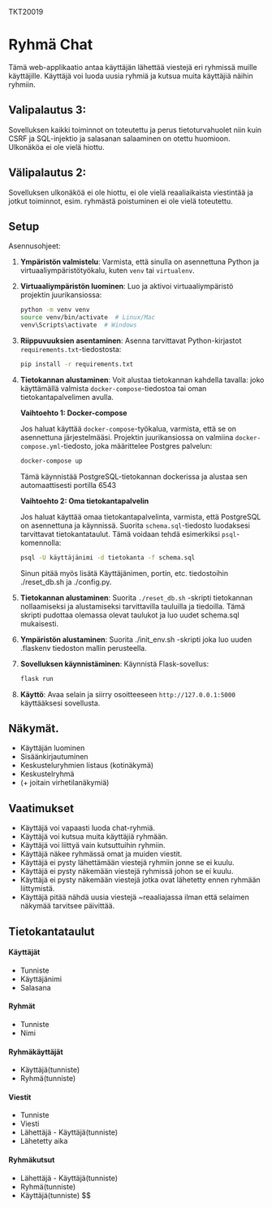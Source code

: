 TKT20019

# Ryhmä Chat

Tämä web-applikaatio antaa käyttäjän lähettää viestejä eri ryhmissä muille käyttäjille. Käyttäjä voi luoda uusia ryhmiä ja kutsua muita käyttäjiä näihin ryhmiin.

## Valipalautus 3:

Sovelluksen kaikki toiminnot on toteutettu ja perus tietoturvahuolet niin kuin CSRF ja SQL-injektio ja salasanan salaaminen on otettu huomioon. Ulkonäköa ei ole vielä hiottu.

## Välipalautus 2:

Sovelluksen ulkonäköä ei ole hiottu, ei ole vielä reaaliaikaista viestintää ja jotkut toiminnot, esim. ryhmästä poistuminen ei ole vielä toteutettu.

## Setup

Asennusohjeet:

1. **Ympäristön valmistelu**: Varmista, että sinulla on asennettuna Python ja virtuaaliympäristötyökalu, kuten `venv` tai `virtualenv`.

2. **Virtuaaliympäristön luominen**: Luo ja aktivoi virtuaaliympäristö projektin juurikansiossa:

   ```bash
   python -m venv venv
   source venv/bin/activate  # Linux/Mac
   venv\Scripts\activate  # Windows
   ```

3. **Riippuvuuksien asentaminen**: Asenna tarvittavat Python-kirjastot `requirements.txt`-tiedostosta:

   ```bash
   pip install -r requirements.txt
   ```

4. **Tietokannan alustaminen**: Voit alustaa tietokannan kahdella tavalla: joko käyttämällä valmista `docker-compose`-tiedostoa tai oman tietokantapalvelimen avulla.

   **Vaihtoehto 1: Docker-compose**

   Jos haluat käyttää `docker-compose`-työkalua, varmista, että se on asennettuna järjestelmääsi. Projektin juurikansiossa on valmiina `docker-compose.yml`-tiedosto, joka määrittelee Postgres palvelun:

   ```bash
   docker-compose up
   ```

   Tämä käynnistää PostgreSQL-tietokannan dockerissa ja alustaa sen automaattisesti portilla 6543

   **Vaihtoehto 2: Oma tietokantapalvelin**

   Jos haluat käyttää omaa tietokantapalvelinta, varmista, että PostgreSQL on asennettuna ja käynnissä. Suorita `schema.sql`-tiedosto luodaksesi tarvittavat tietokantataulut. Tämä voidaan tehdä esimerkiksi `psql`-komennolla:

   ```bash
   psql -U käyttäjänimi -d tietokanta -f schema.sql
   ```

   Sinun pitää myös lisätä Käyttäjänimen, portin, etc. tiedostoihin ./reset_db.sh ja ./config.py.

5. **Tietokannan alustaminen**:
   Suorita `./reset_db.sh` -skripti tietokannan nollaamiseksi ja alustamiseksi tarvittavilla tauluilla ja tiedoilla. Tämä skripti pudottaa olemassa olevat taulukot ja luo uudet schema.sql mukaisesti.

6. **Ympäristön alustaminen**:
   Suorita ./init_env.sh -skripti joka luo uuden .flaskenv tiedoston mallin perusteella.

7. **Sovelluksen käynnistäminen**: Käynnistä Flask-sovellus:

   ```bash
   flask run
   ```

8. **Käyttö**: Avaa selain ja siirry osoitteeseen `http://127.0.0.1:5000` käyttääksesi sovellusta.

## Näkymät.

- Käyttäjän luominen
- Sisäänkirjautuminen
- Keskusteluryhmien listaus (kotinäkymä)
- Keskustelryhmä
- (\+ joitain virhetilanäkymiä)

## Vaatimukset

- Käyttäjä voi vapaasti luoda chat-ryhmiä.
- Käyttäjä voi kutsua muita käyttäjiä ryhmään.
- Käyttäjä voi liittyä vain kutsuttuihin ryhmiin.
- Käyttäjä näkee ryhmässä omat ja muiden viestit.
- Käyttäjä ei pysty lähettämään viestejä ryhmiin jonne se ei kuulu.
- Käyttäjä ei pysty näkemään viestejä ryhmissä johon se ei kuulu.
- Käyttäjä ei pysty näkemään viestejä jotka ovat lähetetty ennen ryhmään liittymistä.
- Käyttäjä pitää nähdä uusia viestejä ~reaaliajassa ilman että selaimen näkymää tarvitsee päivittää.

## Tietokantataulut

#### Käyttäjät

- Tunniste
- Käyttäjänimi
- Salasana

#### Ryhmät

- Tunniste
- Nimi

#### Ryhmäkäyttäjät

- Käyttäjä(tunniste)
- Ryhmä(tunniste)

#### Viestit

- Tunniste
- Viesti
- Lähettäjä - Käyttäjä(tunniste)
- Lähetetty aika

#### Ryhmäkutsut

- Lähettäjä - Käyttäjä(tunniste)
- Ryhmä(tunniste)
- Käyttäjä(tunniste)
  $$

